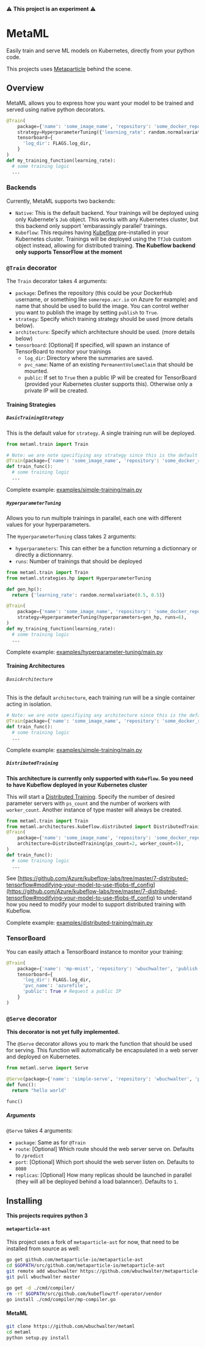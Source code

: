 :warning:  **This project is an experiment** :warning:

# MetaML

Easily train and serve ML models on Kubernetes, directly from your python code.  

This projects uses [Metaparticle](http://metaparticle.io/) behind the scene.

## Overview

MetaML allows you to express how you want your model to be trained and served using native python decorators.  

```python
@Train(
    package={'name': 'some_image_name', 'repository': 'some_docker_repo', 'publish': True},
    strategy=HyperparameterTuning({'learning_rate': random.normalvariate(0.5, 0.5)}, parallelism=3),
    tensorboard={
      'log_dir': FLAGS.log_dir,
    }
)
def my_training_function(learning_rate):
  # some training logic
  ...
```

### Backends

Currently, MetaML supports two backends:
* `Native`: This is the default backend. Your trainings will be deployed using only Kubernete's `Job` object. This works with any Kubernetes cluster, but this backend only support 'embarassingly parallel' trainings.
* `Kubeflow`: This requires having [Kubeflow](https://github.com/kubeflow/kubeflow) pre-installed in your Kubernetes cluster. Trainings will be deployed using the `TfJob` custom object instead, allowing for distributed training. **The Kubeflow backend only supports TensorFlow at the moment**

### `@Train` decorator

The `Train` decorator takes 4 arguments:

* `package`: Defines the repository (this could be your DockerHub username, or something like `somerepo.acr.io` on Azure for example) and name that should be used to build the image. You can control wether you want to publish the image by setting `publish` to `True`.
* `strategy`: Specify which training strategy should be used (more details below).
* `architecture`: Specify which architecture should be used. (more details below)
* `tensorboard`: [Optional] If specified, will spawn an instance of TensorBoard to monitor your trainings
  * `log_dir`: Directory where the summaries are saved.
  * `pvc_name`: Name of an existing `PermanentVolumeClaim` that should be mounted.
  * `public`: If set to `True` then a public IP will be created for TensorBoard (provided your Kubernetes cluster supports this). Otherwise only a private IP will be created.

#### Training Strategies

##### `BasicTrainingStrategy`

This is the default value for `strategy`. A single training run will be deployed. 

```python
from metaml.train import Train

# Note: we are note specifiying any strategy since this is the default value
@Train(package={'name': 'some_image_name', 'repository': 'some_docker_repo', 'publish': True})
def train_func():
  # some training logic
  ...
```

Complete example: [examples/simple-training/main.py](./examples/simple-training/main.py)


##### `HyperparameterTuning`
Allows you to run multiple trainings in parallel, each one with different values for your hyperparameters.

The `HyperparameterTuning` class takes 2 arguments:
* `hyperparameters`: This can either be a function returning a dictionnary or directly a dictionnanry.
* `runs`: Number of trainings that should be deployed

```python
from metaml.train import Train
from metaml.strategies.hp import HyperparameterTuning

def gen_hp():
  return {'learning_rate': random.normalvariate(0.5, 0.5)}

@Train(
    package={'name': 'some_image_name', 'repository': 'some_docker_repo', 'publish': True},
    strategy=HyperparameterTuning(hyperparameters=gen_hp, runs=6),
)
def my_training_function(learning_rate):
  # some training logic
  ...
```

Complete example: [examples/hyperparameter-tuning/main.py](./examples/hyperparameter-tuning/main.py)


#### Training Architectures

###### `BasicArchitecture`

This is the default `architecture`, each training run will be a single container acting in isolation.

```python
# Note: we are note specifiying any architecture since this is the default value
@Train(package={'name': 'some_image_name', 'repository': 'some_docker_repo', 'publish': True})
def train_func():
  # some training logic
  ...
```

Complete example: [examples/simple-training/main.py](./examples/simple-training/main.py)


##### `DistributedTraining`

**This architecture is currently only supported with `Kubeflow`. So you need to have Kubeflow deployed in your Kubernetes cluster**

This will start a [Distributed Training](https://www.tensorflow.org/deploy/distributed). 
Specify the number of desired parameter servers with `ps_count` and the number of workers with `worker_count`.
Another instance of type master will always be created.

```python
from metaml.train import Train
from metaml.architectures.kubeflow.distributed import DistributedTraining
@Train(
    package={'name': 'some_image_name', 'repository': 'some_docker_repo', 'publish': True},
    architecture=DistributedTraining(ps_count=2, worker_count=5),
)
def train_func():
  # some training logic
  ...
```

See [https://github.com/Azure/kubeflow-labs/tree/master/7-distributed-tensorflow#modifying-your-model-to-use-tfjobs-tf_config](https://github.com/Azure/kubeflow-labs/tree/master/7-distributed-tensorflow#modifying-your-model-to-use-tfjobs-tf_config) to understand how you need to modify your model to support distributed training with Kubeflow.

Complete example: [examples/distributed-training/main.py](./examples/distributed-training/main.py)

### TensorBoard

You can easily attach a TensorBoard instance to monitor your training:

```python
@Train(
    package={'name': 'mp-mnist', 'repository': 'wbuchwalter', 'publish': True},
    tensorboard={
      'log_dir': FLAGS.log_dir,
      'pvc_name': 'azurefile',
      'public': True # Request a public IP
    }
)
```

### `@Serve` decorator

**This decorator is not yet fully implemented.**

The `@Serve` decorator allows you to mark the function that should be used for serving.
This function will automatically be encapsulated in a web server and deployed on Kubernetes.

```python
from metaml.serve import Serve

@Serve(package={'name': 'simple-serve', 'repository': 'wbuchwalter', 'publish': True})
def func():
  return "hello world"

func()
```

##### Arguments
`@Serve` takes 4 arguments:
* `package`: Same as for `@Train`
* `route`: [Optional] Which route should the web server serve on. Defaults to `/predict`
* `port`: [Optional] Which port should the web server listen on. Defaults to `8080`
* `replicas`: [Optional] How many replicas should be launched in parallel (they will all be deployed behind a load balanncer). Defaults to `1`.

## Installing

**This projects requires python 3**

#### `metaparticle-ast`

This project uses a fork of `metaparticle-ast` for now, that need to be installed from source as well:

```bash
go get github.com/metaparticle-io/metaparticle-ast
cd $GOPATH/src/github.com/metaparticle-io/metaparticle-ast
git remote add wbuchwalter https://github.com/wbuchwalter/metaparticle-ast
git pull wbuchwalter master

go get -d ./cmd/compiler/
rm -rf $GOPATH/src/github.com/kubeflow/tf-operator/vendor
go install ./cmd/compiler/mp-compiler.go
```

#### MetaML

```bash
git clone https://github.com/wbuchwalter/metaml
cd metaml
python setup.py install
```
